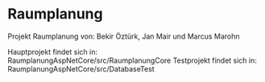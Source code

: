 # Raumplanung

Projekt Raumplanung von:
Bekir Öztürk, Jan Mair und Marcus Marohn

Hauptprojekt findet sich in: RaumplanungAspNetCore/src/RaumplanungCore
Testprojekt findet sich in: RaumplanungAspNetCore/src/DatabaseTest

